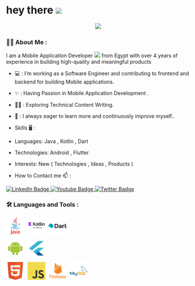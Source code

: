 <h1>
  hey there
  <img src="https://media.giphy.com/media/hvRJCLFzcasrR4ia7z/giphy.gif" width="30px"/>
</h1>
<div id="header" align="center">
  <img src="https://media.giphy.com/media/L1R1tvI9svkIWwpVYr/giphy.gif" width="500"/>
</div>


### :woman_technologist: About Me :

I am a Mobile Application Developer <img src="https://media.giphy.com/media/WUlplcMpOCEmTGBtBW/giphy.gif" width="30"> from Egypt
 with over 4 years of experience in building high-quality and meaningful products 

 
- 💻 : I’m working as a Software Engineer and contributing to frontend and backend for building Mobile applications.

- ✨ : Having Passion in Mobile Application Development .

- 👩‍🚀 : Exploring Technical Content Writing.

- 📙 : I always eager to learn more and continuously improve myself..


 - Skills  🖥️ : 
 
- Languages: Java , Kotlin , Dart

- Technologies: Android , Flutter

- Interests:  New ( Technologies , Ideas , Products )


- How to Contact me  :mailbox: :
 <div id="badges">
  <a href="https://www.linkedin.com/in/manar-elsebaay-741312163/">
    <img src="https://img.shields.io/badge/LinkedIn-blue?style=for-the-badge&logo=linkedin&logoColor=white" alt="LinkedIn Badge" width="90px"/>
  </a>
  <a href="https://www.youtube.com/channel/UCSPdSi0Xg_sAP6kYEXmUqzA">
    <img src="https://img.shields.io/badge/YouTube-red?style=for-the-badge&logo=youtube&logoColor=white" alt="Youtube Badge" width="90px"/>
  </a>
  <a href="https://twitter.com/ManarElsebaay13?t=RhbrqE63UD_uHhmDKXxEhA&s=09">
    <img src="https://img.shields.io/badge/Twitter-blue?style=for-the-badge&logo=twitter&logoColor=white" alt="Twitter Badge" width="90px"/>
  </a>
</div>


### :hammer_and_wrench: Languages and Tools :

<div>
  <img src="https://github.com/devicons/devicon/blob/master/icons/java/java-original-wordmark.svg" title="Java" alt="Java" width="50" height="50"/>&nbsp;
  <img src="https://github.com/devicons/devicon/blob/master/icons/kotlin/kotlin-original-wordmark.svg" title="Kotlin" alt="Kotlin" width="50" height="50"/>&nbsp;
  <img src="https://github.com/devicons/devicon/blob/master/icons/dart/dart-original-wordmark.svg" title="Dart" alt="Dart" width="50" height="50"/>&nbsp;
 
 <img src="https://github.com/devicons/devicon/blob/master/icons/android/android-original.svg" title="Android" alt="Android" width="50" height="40"/>&nbsp;
  <img src="https://github.com/devicons/devicon/blob/master/icons/flutter/flutter-original.svg" title="Flutter" alt="Flutter" width="50" height="40"/>&nbsp;
  
  <img src="https://github.com/devicons/devicon/blob/master/icons/html5/html5-original.svg" title="HTML5" alt="HTML" width="50" height="50"/>&nbsp;
  <img src="https://github.com/devicons/devicon/blob/master/icons/javascript/javascript-original.svg" title="JavaScript" alt="JavaScript" width="50" height="50"/>&nbsp;
  <img src="https://github.com/devicons/devicon/blob/master/icons/firebase/firebase-plain-wordmark.svg" title="Firebase" alt="Firebase" width="50" height="50"/>&nbsp;
  <img src="https://github.com/devicons/devicon/blob/master/icons/mysql/mysql-original-wordmark.svg" title="MySQL"  alt="MySQL" width="50" height="50"/>&nbsp;

</div>


